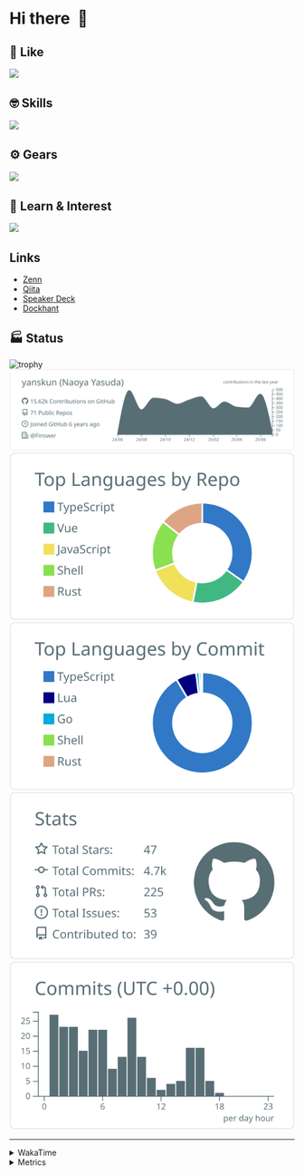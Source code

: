 # Hi there&nbsp; :wave:

## 💌 Like
<img src="https://go-skill-icons.vercel.app/api/icons?i=github" />

## 🤓 Skills
<img src="https://go-skill-icons.vercel.app/api/icons?i=js,ts,vue,nuxtjs,react,nextjs,go,lua,git" />

## ⚙️ Gears
<img src="https://go-skill-icons.vercel.app/api/icons?i=neovim,vscode,githubcopilot,alacritty,tmux" />

## 📖 Learn & Interest
<img src="https://go-skill-icons.vercel.app/api/icons?i=rust,deno,css,zig,playwright,githubactions,storybook,netlify,eslint" />

## Links
- [Zenn](https://zenn.dev/yanskun)
- [Qiita](https://qiita.com/yanskun)
- [Speaker Deck](https://speakerdeck.com/yanskun)
- [Dockhant](https://www.dockhunt.com/users/yanskun)

<!-- https://github.com/ryo-ma/github-profile-trophy -->

## 🏭 Status

<img src="https://github-profile-trophy.vercel.app/?username=yanskun&theme=onedark&row=1" alt="trophy">

<!-- https://github.com/vn7n24fzkq/github-profile-summary-cards -->
<picture>
  <source media="(prefers-color-scheme: dark)" srcset="https://raw.githubusercontent.com/yanskun/yanskun/master/profile-summary-card-output/nord_dark/0-profile-details.svg">
 <img src="https://raw.githubusercontent.com/yanskun/yanskun/master/profile-summary-card-output/default/0-profile-details.svg">
</picture>
<br>
<picture>
  <source media="(prefers-color-scheme: dark)" srcset="https://raw.githubusercontent.com/yanskun/yanskun/master/profile-summary-card-output/nord_dark/1-repos-per-language.svg">
 <img src="https://raw.githubusercontent.com/yanskun/yanskun/master/profile-summary-card-output/default/1-repos-per-language.svg">
</picture>
<picture>
  <source media="(prefers-color-scheme: dark)" srcset="https://raw.githubusercontent.com/yanskun/yanskun/master/profile-summary-card-output/nord_dark/2-most-commit-language.svg">
 <img src="https://raw.githubusercontent.com/yanskun/yanskun/master/profile-summary-card-output/default/2-most-commit-language.svg">
</picture>
<br>
<picture>
  <source media="(prefers-color-scheme: dark)" srcset="https://raw.githubusercontent.com/yanskun/yanskun/master/profile-summary-card-output/nord_dark/3-stats.svg">
 <img src="https://raw.githubusercontent.com/yanskun/yanskun/master/profile-summary-card-output/default/3-stats.svg">
</picture>
<picture>
  <source media="(prefers-color-scheme: dark)" srcset="https://raw.githubusercontent.com/yanskun/yanskun/master/profile-summary-card-output/nord_dark/4-productive-time.svg">
 <img src="https://raw.githubusercontent.com/yanskun/yanskun/master/profile-summary-card-output/default/4-productive-time.svg">
</picture>

---

<details>
  <summary>WakaTime</summary>
<!--START_SECTION:waka-->
![Code Time](http://img.shields.io/badge/Code%20Time-2%2C319%20hrs%2054%20mins-blue)

**🐱 My GitHub Data** 

> 📦 148.4 kB Used in GitHub's Storage 
 > 
> 🏆 2,209 Contributions in the Year 2025
 > 
> 💼 Opted to Hire
 > 
> 📜 132 Public Repositories 
 > 
> 🔑 5 Private Repositories 
 > 
**I'm an Early 🐤** 

```text
🌞 Morning                27118 commits       ████░░░░░░░░░░░░░░░░░░░░░   16.06 % 
🌆 Daytime                103169 commits      ███████████████░░░░░░░░░░   61.10 % 
🌃 Evening                34811 commits       █████░░░░░░░░░░░░░░░░░░░░   20.62 % 
🌙 Night                  3751 commits        █░░░░░░░░░░░░░░░░░░░░░░░░   02.22 % 
```
📅 **I'm Most Productive on Tuesday** 

```text
Monday                   26678 commits       ████░░░░░░░░░░░░░░░░░░░░░   15.80 % 
Tuesday                  37455 commits       ██████░░░░░░░░░░░░░░░░░░░   22.18 % 
Wednesday                35560 commits       █████░░░░░░░░░░░░░░░░░░░░   21.06 % 
Thursday                 32235 commits       █████░░░░░░░░░░░░░░░░░░░░   19.09 % 
Friday                   30653 commits       █████░░░░░░░░░░░░░░░░░░░░   18.15 % 
Saturday                 2160 commits        ░░░░░░░░░░░░░░░░░░░░░░░░░   01.28 % 
Sunday                   4108 commits        █░░░░░░░░░░░░░░░░░░░░░░░░   02.43 % 
```


📊 **This Week I Spent My Time On** 

```text
🕑︎ Time Zone: Asia/Tokyo

💬 Programming Languages: 
TypeScript               20 hrs 19 mins      █████████████████░░░░░░░░   66.44 % 
JSON                     2 hrs 40 mins       ██░░░░░░░░░░░░░░░░░░░░░░░   08.74 % 
Markdown                 1 hr 26 mins        █░░░░░░░░░░░░░░░░░░░░░░░░   04.69 % 
Other                    1 hr 17 mins        █░░░░░░░░░░░░░░░░░░░░░░░░   04.20 % 
Go                       1 hr 13 mins        █░░░░░░░░░░░░░░░░░░░░░░░░   04.02 % 

🔥 Editors: 
Neovim                   27 hrs 9 mins       ██████████████████████░░░   88.76 % 
VS Code                  3 hrs 26 mins       ███░░░░░░░░░░░░░░░░░░░░░░   11.24 % 

💻 Operating System: 
Mac                      30 hrs 35 mins      █████████████████████████   100.00 % 
```


 Last Updated on 02/07/2025 05:31:31 UTC
<!--END_SECTION:waka-->
</details>

<details>
  <summary>Metrics</summary>
  <img src="https://github.com/yanskun/yanskun/blob/main/github-metrics.svg" alt="Metrics">
</details>

